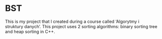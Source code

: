 # BST

This is my project that I created during a course called ‘Algorytmy i struktury danych’. This project uses 2 sorting algorithms: binary sorting tree and heap sorting in C++.
